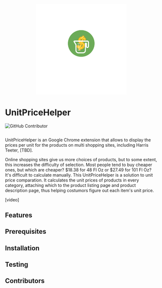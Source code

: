 <p align="center"><img width="300" src="./images/UPRlogo_noword.png"></p>

# UnitPriceHelper

![GitHub Contributor](https://img.shields.io/github/contributors/yzhu27/UnitPriceHelper)

## 
UnitPriceHelper is an Google Chrome extension that allows to display the prices per unit for the products on multi shopping sites, including Harris Teeter, [TBD].

Online shopping sites give us more choices of products, but to some extent, this increases the difficulty of selection. Most people tend to buy cheaper ones, but which are cheaper? $18.38 for 48 Fl Oz or $27.49 for 101 Fl Oz? It's difficult to calculate manually. This UnitPriceHelper is a solution to unit price comparation. It calculates the unit prices of products in every category, attaching which to the product listing page and product description page, thus helping costumors figure out each item's unit price.


[video]

## Features


## Prerequisites


## Installation


## Testing

## Contributors
